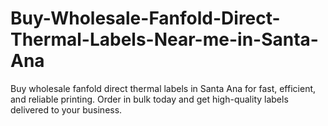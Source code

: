 # Buy-Wholesale-Fanfold-Direct-Thermal-Labels-Near-me-in-Santa-Ana
Buy wholesale fanfold direct thermal labels in Santa Ana for fast, efficient, and reliable printing. Order in bulk today and get high-quality labels delivered to your business.
